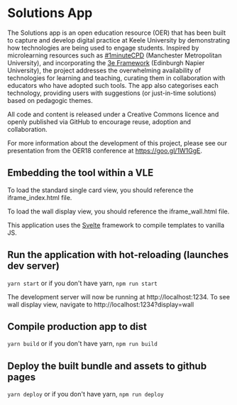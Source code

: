 # Solutions App

The Solutions app is an open education resource (OER) that has been built to capture and develop digital practice at Keele University by demonstrating how technologies are being used to engage students. Inspired by microlearning resources such as [#1minuteCPD](https://1minutecpd.wordpress.com/) (Manchester Metropolitan University),  and incorporating the [3e Framework](https://staff.napier.ac.uk/services/vice-principal-academic/academic/TEL/TechBenchmark/Pages/Introduction.aspx) (Edinburgh Napier University), the project addresses the overwhelming availability of technologies for learning and teaching, curating them in collaboration with educators who have adopted such tools. The app also categorises each technology, providing users with suggestions (or just-in-time solutions) based on pedagogic themes. 

All code and content is released under a Creative Commons licence and openly published via GitHub to encourage reuse, adoption and collaboration. 

For more information about the development of this project, please see our presentation from the OER18 conference at https://goo.gl/1W1GgE. 

## Embedding the tool within a VLE

To load the standard single card view, you should reference the iframe_index.html file.

To load the wall display view, you should reference the iframe_wall.html file.

This application uses the [Svelte](https://svelte.technology/) framework to compile templates to vanilla JS. 

## Run the application with hot-reloading (launches dev server)
`yarn start` or if you don't have yarn, `npm run start`

The development server will now be running at http://localhost:1234. To see wall display view, navigate to http://localhost:1234?display=wall

## Compile production app to dist
`yarn build` or if you don't have yarn, `npm run build`

## Deploy the built bundle and assets to github pages
`yarn deploy` or if you don't have yarn, `npm run deploy`
